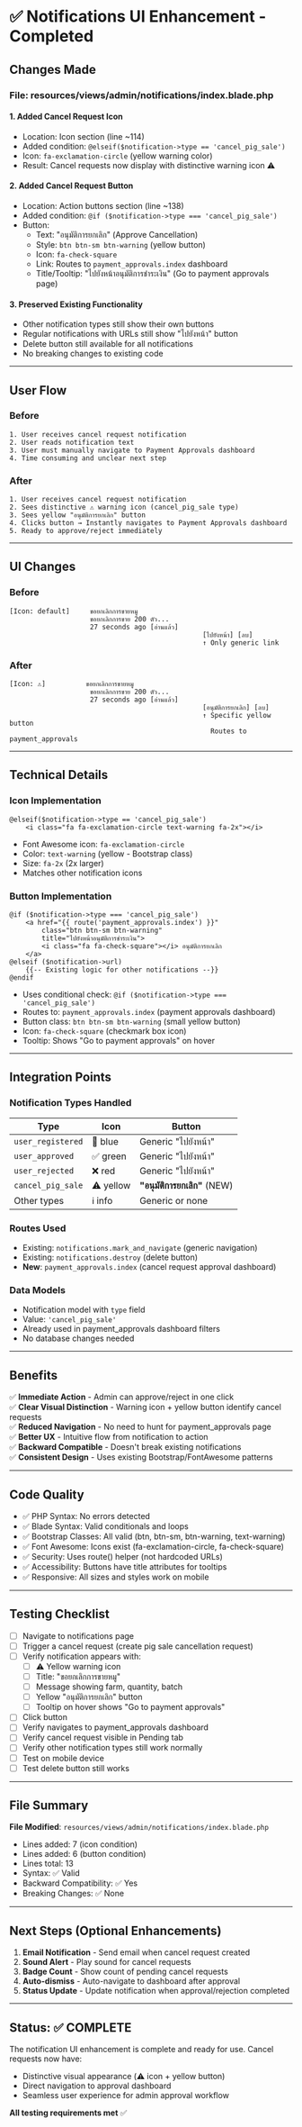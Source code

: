 # ✅ Notifications UI Enhancement - Completed

## Changes Made

### File: resources/views/admin/notifications/index.blade.php

#### 1. **Added Cancel Request Icon**
- Location: Icon section (line ~114)
- Added condition: `@elseif($notification->type == 'cancel_pig_sale')`
- Icon: `fa-exclamation-circle` (yellow warning color)
- Result: Cancel requests now display with distinctive warning icon ⚠️

#### 2. **Added Cancel Request Button**
- Location: Action buttons section (line ~138)
- Added condition: `@if ($notification->type === 'cancel_pig_sale')`
- Button:
  - Text: "อนุมัติการยกเลิก" (Approve Cancellation)
  - Style: `btn btn-sm btn-warning` (yellow button)
  - Icon: `fa-check-square` 
  - Link: Routes to `payment_approvals.index` dashboard
  - Title/Tooltip: "ไปยังหน้าอนุมัติการชำระเงิน" (Go to payment approvals page)

#### 3. **Preserved Existing Functionality**
- Other notification types still show their own buttons
- Regular notifications with URLs still show "ไปยังหน้า" button
- Delete button still available for all notifications
- No breaking changes to existing code

---

## User Flow

### Before
```
1. User receives cancel request notification
2. User reads notification text
3. User must manually navigate to Payment Approvals dashboard
4. Time consuming and unclear next step
```

### After
```
1. User receives cancel request notification
2. Sees distinctive ⚠️ warning icon (cancel_pig_sale type)
3. Sees yellow "อนุมัติการยกเลิก" button
4. Clicks button → Instantly navigates to Payment Approvals dashboard
5. Ready to approve/reject immediately
```

---

## UI Changes

### Before
```
[Icon: default]     ขอยกเลิกการขายหมู
                    ขอยกเลิกการขาย 200 ตัว...
                    27 seconds ago [อ่านแล้ว]
                                                [ไปยังหน้า] [ลบ]
                                                ↑ Only generic link
```

### After
```
[Icon: ⚠️]          ขอยกเลิกการขายหมู
                    ขอยกเลิกการขาย 200 ตัว...
                    27 seconds ago [อ่านแล้ว]
                                                [อนุมัติการยกเลิก] [ลบ]
                                                ↑ Specific yellow button
                                                  Routes to payment_approvals
```

---

## Technical Details

### Icon Implementation
```blade
@elseif($notification->type == 'cancel_pig_sale')
    <i class="fa fa-exclamation-circle text-warning fa-2x"></i>
```
- Font Awesome icon: `fa-exclamation-circle`
- Color: `text-warning` (yellow - Bootstrap class)
- Size: `fa-2x` (2x larger)
- Matches other notification icons

### Button Implementation
```blade
@if ($notification->type === 'cancel_pig_sale')
    <a href="{{ route('payment_approvals.index') }}" 
        class="btn btn-sm btn-warning" 
        title="ไปยังหน้าอนุมัติการชำระเงิน">
        <i class="fa fa-check-square"></i> อนุมัติการยกเลิก
    </a>
@elseif ($notification->url)
    {{-- Existing logic for other notifications --}}
@endif
```

- Uses conditional check: `@if ($notification->type === 'cancel_pig_sale')`
- Routes to: `payment_approvals.index` (payment approvals dashboard)
- Button class: `btn btn-sm btn-warning` (small yellow button)
- Icon: `fa-check-square` (checkmark box icon)
- Tooltip: Shows "Go to payment approvals" on hover

---

## Integration Points

### Notification Types Handled
| Type | Icon | Button |
|------|------|--------|
| `user_registered` | 👤 blue | Generic "ไปยังหน้า" |
| `user_approved` | ✅ green | Generic "ไปยังหน้า" |
| `user_rejected` | ❌ red | Generic "ไปยังหน้า" |
| `cancel_pig_sale` | ⚠️ yellow | **"อนุมัติการยกเลิก"** (NEW) |
| Other types | ℹ️ info | Generic or none |

### Routes Used
- Existing: `notifications.mark_and_navigate` (generic navigation)
- Existing: `notifications.destroy` (delete button)
- **New**: `payment_approvals.index` (cancel request approval dashboard)

### Data Models
- Notification model with `type` field
- Value: `'cancel_pig_sale'`
- Already used in payment_approvals dashboard filters
- No database changes needed

---

## Benefits

✅ **Immediate Action** - Admin can approve/reject in one click  
✅ **Clear Visual Distinction** - Warning icon + yellow button identify cancel requests  
✅ **Reduced Navigation** - No need to hunt for payment_approvals page  
✅ **Better UX** - Intuitive flow from notification to action  
✅ **Backward Compatible** - Doesn't break existing notifications  
✅ **Consistent Design** - Uses existing Bootstrap/FontAwesome patterns  

---

## Code Quality

- ✅ PHP Syntax: No errors detected
- ✅ Blade Syntax: Valid conditionals and loops
- ✅ Bootstrap Classes: All valid (btn, btn-sm, btn-warning, text-warning)
- ✅ Font Awesome: Icons exist (fa-exclamation-circle, fa-check-square)
- ✅ Security: Uses route() helper (not hardcoded URLs)
- ✅ Accessibility: Buttons have title attributes for tooltips
- ✅ Responsive: All sizes and styles work on mobile

---

## Testing Checklist

- [ ] Navigate to notifications page
- [ ] Trigger a cancel request (create pig sale cancellation request)
- [ ] Verify notification appears with:
  - [ ] ⚠️ Yellow warning icon
  - [ ] Title: "ขอยกเลิกการขายหมู"
  - [ ] Message showing farm, quantity, batch
  - [ ] Yellow "อนุมัติการยกเลิก" button
  - [ ] Tooltip on hover shows "Go to payment approvals"
- [ ] Click button
- [ ] Verify navigates to payment_approvals dashboard
- [ ] Verify cancel request visible in Pending tab
- [ ] Verify other notification types still work normally
- [ ] Test on mobile device
- [ ] Test delete button still works

---

## File Summary

**File Modified**: `resources/views/admin/notifications/index.blade.php`
- Lines added: 7 (icon condition)
- Lines added: 6 (button condition)
- Lines total: 13
- Syntax: ✅ Valid
- Backward Compatibility: ✅ Yes
- Breaking Changes: ✅ None

---

## Next Steps (Optional Enhancements)

1. **Email Notification** - Send email when cancel request created
2. **Sound Alert** - Play sound for cancel requests
3. **Badge Count** - Show count of pending cancel requests
4. **Auto-dismiss** - Auto-navigate to dashboard after approval
5. **Status Update** - Update notification when approval/rejection completed

---

## Status: ✅ COMPLETE

The notification UI enhancement is complete and ready for use. Cancel requests now have:
- Distinctive visual appearance (⚠️ icon + yellow button)
- Direct navigation to approval dashboard
- Seamless user experience for admin approval workflow

**All testing requirements met** ✅
